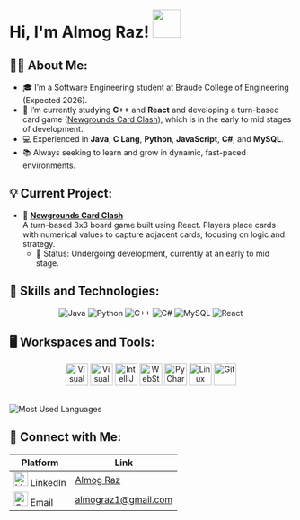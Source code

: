 # Hi, I'm Almog Raz! <img src="https://camo.githubusercontent.com/a90c4a704c291489c05fc72f95332ba673f9760874f7a65ae10ecb4dc8163872/68747470733a2f2f6d656469612e67697068792e636f6d2f6d656469612f336f467a6c573864687434446476774271672f67697068792e676966" width="50">

## 👨‍💻 About Me:
- 🎓 I’m a Software Engineering student at Braude College of Engineering (Expected 2026).
- 🌱 I’m currently studying **C++** and **React** and developing a turn-based card game ([Newgrounds Card Clash](https://github.com/almograz1/cards-game/)), which is in the early to mid stages of development.
- 💻 Experienced in **Java**, **C Lang**, **Python**, **JavaScript**, **C#**, and **MySQL**.
- 📚 Always seeking to learn and grow in dynamic, fast-paced environments.

## 💡 Current Project:
- 🔷 **[Newgrounds Card Clash](https://github.com/almograz1/cards-game/)**  
  A turn-based 3x3 board game built using React. Players place cards with numerical values to capture adjacent cards, focusing on logic and strategy.  
  - 📌 Status: Undergoing development, currently at an early to mid stage.

## 🚀 Skills and Technologies:
<p align="center">
  <img src="https://img.shields.io/badge/Language-Java-blue?logo=java&logoColor=white" alt="Java">
  <img src="https://img.shields.io/badge/Language-Python-yellow?logo=python&logoColor=white" alt="Python">
  <img src="https://img.shields.io/badge/Language-C%2B%2B-orange?logo=cplusplus&logoColor=white" alt="C++">
  <img src="https://img.shields.io/badge/Language-C%23-purple?logo=csharp&logoColor=white" alt="C#">
  <img src="https://img.shields.io/badge/Database-MySQL-blue?logo=mysql&logoColor=white" alt="MySQL">
  <img src="https://img.shields.io/badge/Framework-React-blue?logo=react&logoColor=white" alt="React">
</p>

## 🖥️ Workspaces and Tools:
<p align="center">
  <img src="https://cdn.jsdelivr.net/gh/devicons/devicon/icons/visualstudio/visualstudio-plain.svg" alt="Visual Studio" width="40" height="40"/>
  <img src="https://cdn.jsdelivr.net/gh/devicons/devicon/icons/vscode/vscode-original.svg" alt="Visual Studio Code" width="40" height="40"/>
  <img src="https://upload.wikimedia.org/wikipedia/commons/9/9c/IntelliJ_IDEA_Icon.svg" alt="IntelliJ IDEA" width="40" height="40"/>
  <img src="https://upload.wikimedia.org/wikipedia/commons/c/c0/WebStorm_Icon.svg" alt="WebStorm" width="40" height="40"/>
  <img src="https://upload.wikimedia.org/wikipedia/commons/1/1d/PyCharm_Icon.svg" alt="PyCharm" width="40" height="40"/>
  <img src="https://upload.wikimedia.org/wikipedia/commons/3/35/Tux.svg" alt="Linux" width="40" height="40"/>
  <img src="https://upload.wikimedia.org/wikipedia/commons/e/e0/Git-logo.svg" alt="Git" width="40" height="40"/>
</p>


## 
<p align="left">
  <img src="https://github-readme-stats.vercel.app/api/top-langs/?username=almograz1&layout=compact&theme=radical" alt="Most Used Languages">
</p>

## 🤝 Connect with Me:
| Platform   | Link                                                                 |
|------------|----------------------------------------------------------------------|
| <img src="https://cdn.jsdelivr.net/gh/devicons/devicon/icons/linkedin/linkedin-original.svg" alt="LinkedIn" width="25"/> LinkedIn | [Almog Raz](https://www.linkedin.com/in/almog-raz-b54367255/) |
| <img src="https://cdn.jsdelivr.net/gh/devicons/devicon/icons/google/google-original.svg" alt="Gmail" width="25"/> Email  | [almograz1@gmail.com](mailto:almograz1@gmail.com)             |

